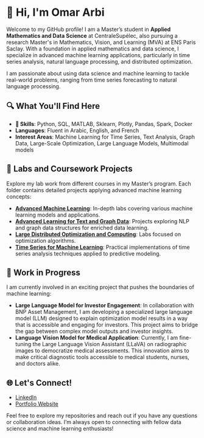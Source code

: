 # 👋 Hi, I'm Omar Arbi

Welcome to my GitHub profile! I am a Master’s student in **Applied Mathematics and Data Science** at CentraleSupélec, also pursuing a research Master's in Mathematics, Vision, and Learning (MVA) at ENS Paris Saclay. With a foundation in applied mathematics and data science, I specialize in advanced machine learning applications, particularly in time series analysis, natural language processing, and distributed optimization.

I am passionate about using data science and machine learning to tackle real-world problems, ranging from time series forecasting to natural language processing.

## 🔍 What You'll Find Here

- **🔧 Skills**: Python, SQL, MATLAB, Sklearn, Plotly, Pandas, Spark, Docker
- **Languages**: Fluent in Arabic, English, and French
- **Interest Areas**: Machine Learning for Time Series, Text Analysis, Graph Data, Large-Scale Optimization, Large Language Models, Multimodal models

## 📂 Labs and Coursework Projects

Explore my lab work from different courses in my Master’s program. Each folder contains detailed projects applying advanced machine learning concepts:

- [**Advanced Machine Learning**](https://github.com/Omar-Ar1/Advanced-Machine-Learning): In-depth labs covering various machine learning models and applications.
- [**Advanced Learning for Text and Graph Data**](https://github.com/Omar-Ar1/Advanced-Learning-Text-Graph): Projects exploring NLP and graph data structures for enriched data learning.
- [**Large Distributed Optimization and Computing**](https://github.com/Omar-Ar1/Distributed-Optimization): Labs focused on optimization algorithms.
- [**Time Series for Machine Learning**](https://github.com/Omar-Ar1/Time-Series-ML): Practical implementations of time series analysis techniques applied to predictive modeling.


## 🚧 Work in Progress

I am currently involved in an exciting project that pushes the boundaries of machine learning:

- **Large Language Model for Investor Engagement**: In collaboration with BNP Asset Management, I am developing a specialized large language model (LLM) designed to explain optimization model results in a way that is accessible and engaging for investors. This project aims to bridge the gap between complex model outputs and investor insights.
- **Language Vision Model for Medical Application**: Currently, I am fine-tuning the Large Language Vision Assistant (LLaVA) on radiographic images to democratize medical assessments. This innovation aims to make critical diagnostic tools accessible to medical students, nurses, and doctors alike.
  


## 🌐 Let's Connect!

- [LinkedIn](https://www.linkedin.com/in/omararbi)
- [Portfolio Website](https://github.com/Omar-Ar1)

Feel free to explore my repositories and reach out if you have any questions or collaboration ideas. I’m always open to connecting with fellow data science and machine learning enthusiasts!

<!--
**Omar-Ar1/Omar-Ar1** is a ✨ _special_ ✨ repository because its `README.md` (this file) appears on your GitHub profile.

Here are some ideas to get you started:

- 🔭 I’m currently working on ...
- 🌱 I’m currently learning ...
- 👯 I’m looking to collaborate on ...
- 🤔 I’m looking for help with ...
- 💬 Ask me about ...
- 📫 How to reach me: ...
- 😄 Pronouns: ...
- ⚡ Fun fact: ...
-->
